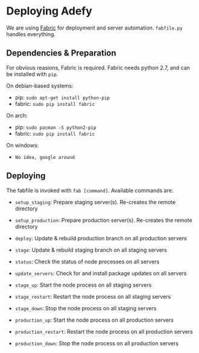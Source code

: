 Deploying Adefy
===============

We are using [Fabric](http://docs.fabfile.org/en/1.8/) for deployment and server
automation. `fabfile.py` handles everything.

Dependencies & Preparation
--------------------------
For obvious reasions, Fabric is required. Fabric needs python 2.7, and can be
installed with `pip`.

On debian-based systems:
* pip: `sudo apt-get install python-pip`
* fabric: `sudo pip install fabric`

On arch:
* pip: `sudo pacman -S python2-pip`
* fabric: `sudo pip install fabric`

On windows:
* `No idea, google around`

Deploying
---------
The fabfile is invoked with `fab [command]`. Available commands are:

* `setup_staging`: Prepare staging server(s). Re-creates the remote directory
* `setup_production`: Prepare production server(s). Re-creates the remote directory

* `deploy`: Update & rebuild production branch on all production servers
* `stage`: Update & rebuild staging branch on all staging servers

* `status`: Check the status of node processes on all servers
* `update_servers`: Check for and install package updates on all servers

* `stage_up`: Start the node process on all staging servers
* `stage_restart`: Restart the node process on all staging servers
* `stage_down`: Stop the node process on all staging servers

* `production_up`: Start the node process on all production servers
* `production_restart`: Restart the node process on all production servers
* `production_down`: Stop the node process on all production servers